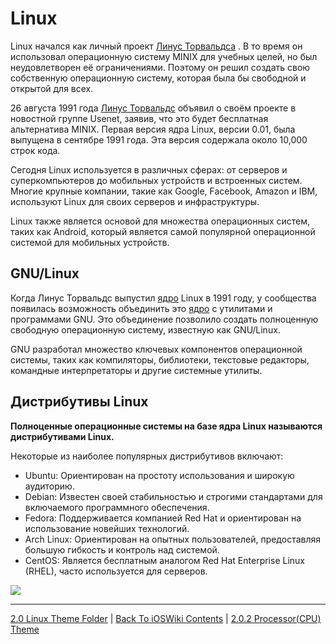 # Linux

Linux начался как личный проект [Линус Торвальдса](https://github.com/torvalds) . В то время он использовал операционную систему MINIX для учебных целей, но был неудовлетворен её ограничениями. Поэтому он решил создать свою собственную операционную систему, которая была бы свободной и открытой для всех.

26 августа 1991 года [Линус Торвальдс](https://github.com/torvalds) объявил о своём проекте в новостной группе Usenet, заявив, что это будет бесплатная альтернатива MINIX. Первая версия ядра Linux, версии 0.01, была выпущена в сентябре 1991 года. Эта версия содержала около 10,000 строк кода.

Сегодня Linux используется в различных сферах: от серверов и суперкомпьютеров до мобильных устройств и встроенных систем. Многие крупные компании, такие как Google, Facebook, Amazon и IBM, используют Linux для своих серверов и инфраструктуры.

Linux также является основой для множества операционных систем, таких как Android, который является самой популярной операционной системой для мобильных устройств.

## GNU/Linux

Когда Линус Торвальдс выпустил [ядро](/3%20Memory%20and%20Concurrency/3.1%20Memory/3.1.1%20AboutMemory/3.1.1.0%20CPU.md) Linux в 1991 году, у сообщества появилась возможность объединить это [ядро](/3%20Memory%20and%20Concurrency/3.1%20Memory/3.1.1%20AboutMemory/3.1.1.0%20CPU.md) с утилитами и программами GNU. Это объединение позволило создать полноценную свободную операционную систему, известную как GNU/Linux.

GNU разработал множество ключевых компонентов операционной системы, таких как компиляторы, библиотеки, текстовые редакторы, командные интерпретаторы и другие системные утилиты.

## Дистрибутивы Linux

**Полноценные операционные системы на базе ядра Linux называются дистрибутивами Linux.**

Некоторые из наиболее популярных дистрибутивов включают:

* Ubuntu: Ориентирован на простоту использования и широкую аудиторию.
* Debian: Известен своей стабильностью и строгими стандартами для включаемого программного обеспечения.
* Fedora: Поддерживается компанией Red Hat и ориентирован на использование новейших технологий.
* Arch Linux: Ориентирован на опытных пользователей, предоставляя большую гибкость и контроль над системой.
* CentOS: Является бесплатным аналогом Red Hat Enterprise Linux (RHEL), часто используется для серверов.

![](https://upload.wikimedia.org/wikipedia/commons/thumb/a/ad/2023_Linux_Distributions_Timeline.svg/800px-2023_Linux_Distributions_Timeline.svg.png)

---

[2.0 Linux Theme Folder](../2.0%20Linux/) | [Back To iOSWiki Contents](https://github.com/eldaroid/iOSWiki) |  [2.0.2 Processor(CPU) Theme](./2.0.2%20Processor(CPU).md)
